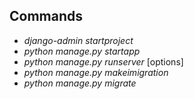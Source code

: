 ## Commands
- _django-admin startproject_ <name>
- _python manage.py startapp_ <name>
- _python manage.py runserver_ [options]
- _python manage.py makeimigration_
- _python manage.py migrate_


